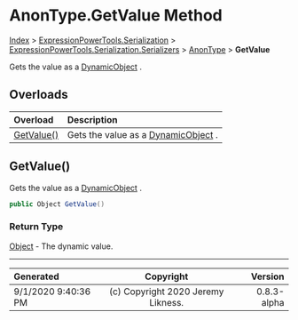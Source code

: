 ﻿# AnonType.GetValue Method

[Index](../index.md) > [ExpressionPowerTools.Serialization](ExpressionPowerTools.Serialization.a.md) > [ExpressionPowerTools.Serialization.Serializers](ExpressionPowerTools.Serialization.Serializers.n.md) > [AnonType](ExpressionPowerTools.Serialization.Serializers.AnonType.cs.md) > **GetValue**

Gets the value as a [DynamicObject](https://docs.microsoft.com/dotnet/api/system.dynamic.dynamicobject) .

## Overloads

| Overload | Description |
| :-- | :-- |
| [GetValue()](#getvalue) | Gets the value as a [DynamicObject](https://docs.microsoft.com/dotnet/api/system.dynamic.dynamicobject) . |
## GetValue()

Gets the value as a [DynamicObject](https://docs.microsoft.com/dotnet/api/system.dynamic.dynamicobject) .

```csharp
public Object GetValue()
```

### Return Type

 [Object](https://docs.microsoft.com/dotnet/api/system.object)  - The dynamic value.



---

| Generated | Copyright | Version |
| :-- | :-: | --: |
| 9/1/2020 9:40:36 PM | (c) Copyright 2020 Jeremy Likness. | 0.8.3-alpha |
